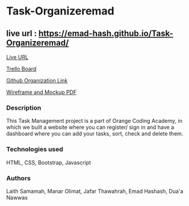 # Task-Organizeremad
## live url : https://emad-hash.github.io/Task-Organizeremad/
[Live URL](https://emad-hash.github.io/Task-Organizeremad/)

[Trello Board](https://trello.com/b/S7YLUtou/task-management-project#)

[Github Organization Link](https://github.com/Task-organizer-group-2/Task-organizer)

[Wireframe and Mockup PDF](https://github.com/DuaaNawwas/Taskat/files/9438345/Home.page.w_merged.pdf)

### Description

This Task Management project is a part of Orange Coding Academy, in which we built a website where you can register/ sign in and have a dashboard where you can add your tasks, sort, check and delete them.

### Technologies used

HTML, CSS, Bootstrap, Javascript

### Authors

Laith Samamah, Manar Olimat, Jafar Thawahrah,
Emad Hashash, Dua'a Nawwas
